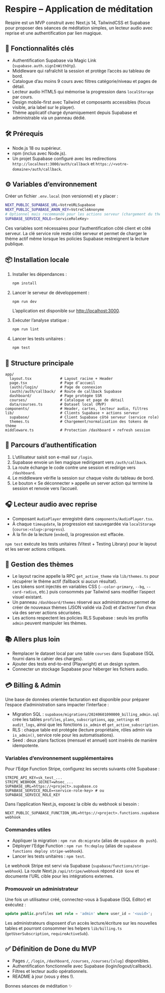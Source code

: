 # Respire – Application de méditation

Respire est un MVP construit avec Next.js 14, TailwindCSS et Supabase pour proposer des séances de méditation simples, un lecteur audio avec reprise et une authentification par lien magique.

## 🚀 Fonctionnalités clés

- Authentification Supabase via Magic Link (`supabase.auth.signInWithOtp`).
- Middleware qui rafraîchit la session et protège l’accès au tableau de bord.
- Catalogue d’au moins 9 cours avec filtres catégorie/niveau et pages de détail.
- Lecteur audio HTML5 qui mémorise la progression dans `localStorage` par cours.
- Design mobile-first avec Tailwind et composants accessibles (focus visible, aria label sur le player).
- Thème applicatif chargé dynamiquement depuis Supabase et administrable via un panneau dédié.

## 🛠️ Prérequis

- Node.js 18 ou supérieur.
- npm (inclus avec Node.js).
- Un projet Supabase configuré avec les redirections `http://localhost:3000/auth/callback` et `https://<votre-domaine>/auth/callback`.

## ⚙️ Variables d’environnement

Créer un fichier `.env.local` (non versionné) et y placer :

```bash
NEXT_PUBLIC_SUPABASE_URL=VotreURLSupabase
NEXT_PUBLIC_SUPABASE_ANON_KEY=VotreCléAnonyme
# Optionnel mais recommandé pour les actions serveur (chargement du thème, panneau admin)
SUPABASE_SERVICE_ROLE=<ServiceRoleKey>
```

Ces variables sont nécessaires pour l’authentification côté client et côté serveur. La clé service role reste côté serveur et permet de charger le thème actif même lorsque les policies Supabase restreignent la lecture publique.

## 📦 Installation locale

1. Installer les dépendances :

   ```bash
   npm install
   ```

2. Lancer le serveur de développement :

   ```bash
   npm run dev
   ```

   L’application est disponible sur [http://localhost:3000](http://localhost:3000).

3. Exécuter l’analyse statique :

   ```bash
   npm run lint
   ```

4. Lancer les tests unitaires :

   ```bash
   npm test
   ```

## 📁 Structure principale

```
app/
  layout.tsx             # Layout racine + Header
  page.tsx               # Page d’accueil
  (auth)/login/          # Page de connexion
  (auth)/auth/callback/  # Route de callback Supabase
  dashboard/             # Page protégée SSR
  courses/               # Catalogue et page de détail
  data/courses.ts        # Dataset local (MVP)
components/              # Header, cartes, lecteur audio, filtres
lib/                     # Clients Supabase + actions serveur
  supabase/              # Client Supabase côté serveur (service role)
  themes.ts              # Chargement/normalisation des tokens de thème
middleware.ts            # Protection /dashboard + refresh session
```

## 🔐 Parcours d’authentification

1. L’utilisateur saisit son e-mail sur `/login`.
2. Supabase envoie un lien magique redirigeant vers `/auth/callback`.
3. La route échange le code contre une session et redirige vers `/dashboard`.
4. Le middleware vérifie la session sur chaque visite du tableau de bord.
5. Le bouton « Se déconnecter » appelle un server action qui termine la session et renvoie vers l’accueil.

## 🎧 Lecteur audio avec reprise

- Composant `AudioPlayer` enregistré dans `components/AudioPlayer.tsx`.
- À chaque `timeupdate`, la progression est sauvegardée via `localStorage` (`course:<slug>:progress`).
- À la fin de la lecture (`ended`), la progression est effacée.

`npm test` exécute les tests unitaires (Vitest + Testing Library) pour le layout et les server actions critiques.

## 🎨 Gestion des thèmes

- Le layout racine appelle la RPC `get_active_theme` via `lib/themes.ts` pour récupérer le thème actif (fallback si aucun résultat).
- Les tokens sont injectés en variables CSS (`--color-primary`, `--bg`, `--card-radius`, etc.) puis consommés par Tailwind sans modifier l’aspect visuel existant.
- Un panneau `/dashboard/themes` réservé aux administrateurs permet de créer de nouveaux thèmes (JSON validé via Zod) et d’activer l’un d’eux via des server actions sécurisées.
- Les actions respectent les policies RLS Supabase : seuls les profils `admin` peuvent manipuler les thèmes.

## 📚 Allers plus loin

- Remplacer le dataset local par une table `courses` dans Supabase (SQL fourni dans le cahier des charges).
- Ajouter des tests end-to-end (Playwright) et un design system.
- Connecter un stockage Supabase pour héberger les fichiers audio.

## 💳 Billing & Admin

Une base de données orientée facturation est disponible pour préparer l’espace d’administration sans impacter l’interface :

- Migration SQL : `supabase/migrations/20240601090000_billing_admin.sql` crée les tables `profiles`, `plans`, `subscriptions`, `app_settings` et `audit_logs`, ainsi que les fonctions `is_admin` et `get_active_subscription`.
- RLS : chaque table est protégée (lecture propriétaire, rôles admin via `is_admin()`, service role pour les automatisations).
- Seed : deux plans factices (mensuel et annuel) sont insérés de manière idempotente.

### Variables d’environnement supplémentaires

Pour l’Edge Function Stripe, configurez les secrets suivants côté Supabase :

```
STRIPE_API_KEY=sk_test_...
STRIPE_WEBHOOK_SECRET=whsec_...
SUPABASE_URL=https://<project>.supabase.co
SUPABASE_SERVICE_ROLE=<service-role-key> # ou SUPABASE_SERVICE_ROLE_KEY
```

Dans l’application Next.js, exposez la cible du webhook si besoin :

```
NEXT_PUBLIC_SUPABASE_FUNCTION_URL=https://<project>.functions.supabase.co/stripe-webhook
```

### Commandes utiles

- Appliquer la migration : `npm run db:migrate` (alias de `supabase db push`).
- Déployer l’Edge Function : `npm run fn:deploy` (alias de `supabase functions deploy stripe-webhook`).
- Lancer les tests unitaires : `npm test`.

Le webhook Stripe est servi via Supabase (`supabase/functions/stripe-webhook`). La route Next.js `/api/stripe/webhook` répond `410 Gone` et documente l’URL cible pour les intégrations externes.

### Promouvoir un administrateur

Une fois un utilisateur créé, connectez-vous à Supabase (SQL Editor) et exécutez :

```sql
update public.profiles set role = 'admin' where user_id = '<uuid>'; 
```

Les administrateurs disposent d’un accès lecture/écriture sur les nouvelles tables et pourront consommer les helpers `lib/billing.ts` (`getUserSubscription`, `requireActiveSub`).

## ✅ Définition de Done du MVP

- Pages `/`, `/login`, `/dashboard`, `/courses`, `/courses/[slug]` disponibles.
- Authentification fonctionnelle avec Supabase (login/logout/callback).
- Filtres et lecteur audio opérationnels.
- README à jour (vous y êtes !).

Bonnes séances de méditation ✨

